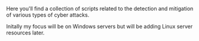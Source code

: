 Here you'll find a collection of scripts related to the detection and mitigation of various types of cyber attacks. 

Initally my focus will be on Windows servers but will be adding Linux server resources later.
